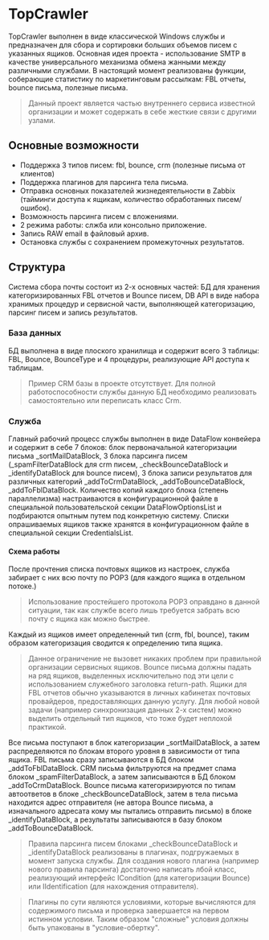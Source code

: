 # TopCrawler

TopCrawler выполнен в виде классической Windows службы и предназначен для сбора и сортировки больших объемов писем с указанных ящиков.
Основная идея проекта - использование SMTP в качестве универсального механизма обмена жанными между различными службами. В настоящий момент реализованы функции, соберающие статистику по маркетинговым рассылкам: FBL отчеты, bounce письма, полезные письма.
> Данный проект является частью внутреннего сервиса известной организации и может содержать в себе жесткие связи с другими узлами.

## Основные возможности

- Поддержка 3 типов писем: fbl, bounce, crm (полезные письма от клиентов)
- Поддержка плагинов для парсинга тела письма.
- Отправка основных показателей жизнедеятельности в Zabbix (тайминги доступа к ящикам, количество обработанных писем/ошибок).
- Возможность парсинга писем с вложениями.
- 2 режима работы: слжба или консольно приложение.
- Запись RAW email в файловый архив.
- Остановка службы с сохранением промежуточных результатов.

## Структура

Система сбора почты состоит из 2-х основных частей: БД для хранения категоризированных FBL отчетов и Bounce писем, DB API в виде набора хранимых процедур и сервисной части, выполняющей категоризацию, парсинг писем и запись результатов.

### База данных

БД выполнена в виде плоского хранилища и содержит всего 3 таблицы: FBL, Bounce, BounceType и 4 процедуры, реализующие API доступа к таблицам.
> Пример CRM базы в проекте отсутствует. Для полной работоспособности службы данную БД необходимо реализовать самостоятельно или переписать класс Crm.

### Служба

Главный рабочий процесс службы выполнен в виде DataFlow конвейера и содержит в себе 7 блоков: блок первоначальной категоризации письма _sortMailDataBlock, 3 блока парсинга писем (_spamFilterDataBlock для crm писем, _checkBounceDataBlock и _identifyDataBlock для bounce писем), 3 блока записи результатов для различных категорий _addToCrmDataBlock, _addToBounceDataBlock, _addToFblDataBlock. Количество копий каждого блока (степень параллелизма) настраиваются в конфигурационной файле в специальной пользовательской секции DataFlowOptionsList и подбираются опытным путем под конкретную систему.
Списки опрашиваемых ящиков также хранятся в конфигурационном файле в специальной секции CredentialsList.

#### Схема работы

После прочтения списка почтовых ящиков из настроек, служба забирает с них всю почту по POP3 (для каждого ящика в отдельном потоке.)
> Использование простейшего протокола POP3 оправдано в данной ситуации, так как службе всего лишь требуется забрать всю почту с ящика как можно быстрее.

Каждый из ящиков имеет определенный тип (crm, fbl, bounce), таким образом категоризация сводится к определению типа ящика.
> Данное ограничение не вызовет никаких проблем при правильной организации сервисных ящиков. Bounce письма должны падать на ряд ящиков, выделенных исключительно под эти цели с использованием служебного заголовка return-path. Ящики для FBL отчетов обычно указываются в личных кабинетах почтовых провайдеров, предоставляющих данную услугу. Для любой новой задачи (например синхронизация данных 2-х систем) можно выделить отдельный тип ящиков, что тоже будет неплохой практикой.

Все письма поступают в блок категоризации _sortMailDataBlock, а затем распределяются по блокам второго уровня в зависимости от типа ящика. FBL письма сразу записываются в БД блоком _addToFblDataBlock. CRM письма фильтруются на предмет спама блоком _spamFilterDataBlock, а затем записываются в БД блоком _addToCrmDataBlock.
Bounce письма категоризируются по типам автоответов в блоке _checkBounceDataBlock, затем в тела письма находится адрес отправителя (не автора Bounce письма, а изначального адресата кому мы пытались отправить письмо) в блоке _identifyDataBlock, а результаты записываются в базу блоком _addToBounceDataBlock.
> Правила парсинга писем блоками _checkBounceDataBlock и _identifyDataBlock реализованы в плагинах, подгружаемых в момент запуска службы. Для создания нового плагина (например нового правила парсинга) достаточно написать лбой класс, реализующий интерфейс ICondition (для категоризации Bounce) или IIdentification (для нахождения отправителя).

> Плагины по сути являются условиями, которые вычисляются для содержимого письма и проверка завершается на первом истинном условии. Таким образом "сложные" условия должны быть упакованы в "условие-обертку".



